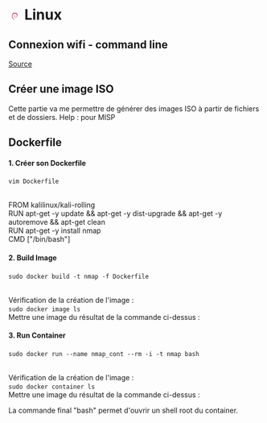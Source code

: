 # ![](img/debian_25.png) Linux

## Connexion wifi - command line

[Source](https://linuxhint.com/3-ways-to-connect-to-wifi-from-the-command-line-on-debian/)

## Créer une image ISO 

Cette partie va me permettre de générer des images ISO à partir de fichiers et de dossiers.
Help : pour MISP

## Dockerfile

#### 1. Créer son Dockerfile

```vim Dockerfile```

<br/>FROM kalilinux/kali-rolling
<br/>RUN apt-get -y update && apt-get -y dist-upgrade && apt-get -y autoremove && apt-get clean
<br/>RUN apt-get -y install nmap
<br/>CMD ["/bin/bash"]

#### 2. Build Image

```sudo docker build -t nmap -f Dockerfile```

<br/>Vérification de la création de l'image :
<br/>```sudo docker image ls```
<br/> Mettre une image du résultat de la commande ci-dessus :

#### 3. Run Container

```sudo docker run --name nmap_cont --rm -i -t nmap bash```

<br/>Vérification de la création de l'image :
<br/>```sudo docker container ls```
<br/> Mettre une image du résultat de la commande ci-dessus :

La commande final "bash" permet d'ouvrir un shell root du container.


